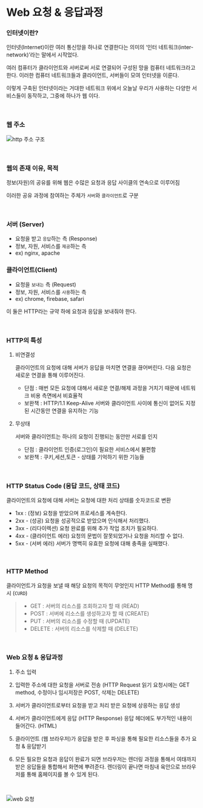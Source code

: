 # Web 요청 & 응답과정

### 인터넷이란?
인터넷(Internet)이란 여러 통신망을 하나로 연결한다는 의미의 ‘인터 네트워크(inter-network)’라는 말에서 시작었다.

여러 컴퓨터가 클라이언트와 서버로써 서로 연결되어 구성된 망을 컴퓨터 네트워크라고 한다. 이러한 컴퓨터 네트워크들과 클라이언트, 서버들이 모여 인터넷을 이룬다.

이렇게 구축된 인터넷이라는 거대한 네트워크 위에서 오늘날 우리가 사용하는 다양한 서비스들이 동작하고, 그중에 하나가 웹 이다.

<br>

### 웹 주소 
![http 주소 구조](https://user-images.githubusercontent.com/59171154/134789240-ad392b12-31f7-42f8-b103-3efb01cc93aa.PNG)


<br>

### 웹의 존재 이유, 목적
정보(자원)의 공유를 위해
웹은 수많은 요청과 응답 사이클의 연속으로 이루어짐

이러한 공유 과정에 참여하는 주체가 `서버`와 `클라이언트`로 구분

<br>

### 서버 (Server)
- 요청을 받고 `응답`하는 측 (Response)
- 정보, 자원, 서비스를 `제공`하는 측
- ex) nginx, apache


### 클라이언트(Client) 
- 요청을 `보내는` 측 (Request)
- 정보, 자원, 서비스를 `사용`하는 측
- ex) chrome, firebase, safari

이 둘은 HTTP라는 규약 하에 요청과 응답을 보내줘야 한다.

<br>

### HTTP의 특성
1. 비연결성

    클라이언트의 요청에 대해 서버가 응답을 마치면 연결을 끊어버린다. 다음 요청은 새로운 연결을 통해 이루어진다.
    
    - 단점 : 매번 모든 요청에 대해서 새로운 연결/해제 과정을 거치기 때문에 네트워크 비용 측면에서 비효율적
    - 보완책 : HTTP/1.1 Keep-Alive 서버와 클라이언트 사이에 통신이 없어도 지정된 시간동안 연결을 유지하는 기능
   
2. 무상태
   
   서버와 클라이언트는 하나의 요청이 진행되는 동안만 서로를 인지
   
   - 단점 : 클라이언트 인증(로그인)이 필요한 서비스에서 불편함 
   - 보완책 : 쿠키,세션,토큰 - 상태를 기억하기 위한 기능들

<br>

### HTTP Status Code (응답 코드, 상태 코드)
클라이언트의 요청에 대해 서버는 요청에 대한 처리 상태를 숫자코드로 변환
- 1xx : (정보) 요청을 받았으며 프로세스를 계속한다.
- 2xx - (성공) 요청을 성공적으로 받았으며 인식해서 처리했다.
- 3xx - (리다이렉션) 요청 완료를 위해 추가 작업 조치가 필요하다.
- 4xx - (클라이언트 에러) 요청의 문법이 잘못되었거나 요청을 처리할 수 없다.
- 5xx - (서버 에러) 서버가 명백히 유효한 요청에 대해 충족을 실패했다.

<br>

### HTTP Method
클라이언트가 요청을 보낼 때 해당 요청의 목적이 무엇인지 HTTP Method를 통해 명시 (`CURD`)
> - GET : 서버의 리소스를 조회하고자 할 때 (READ)
>- POST : 서버에 리소스를 생성하고자 할 때 (CREATE)
>- PUT : 서버의 리소스를 수정할 때 (UPDATE)
>- DELETE : 서버의 리소스를 삭제할 때 (DELETE)

<br>

### Web 요청 & 응답과정
1. 주소 입력
2. 입력한 주소에 대한 요청을 서버로 전송 (HTTP Request
   읽기 요청시에는 GET method, 수정이나 임시저장은 POST, 삭제는 DELETE)
3. 서버가 클라이언트로부터 요청을 받고 처리
   받은 요청에 상응하는 응답 생성
4. 서버가 클라이언트에게 응답 (HTTP Response)
   응답 헤더에도 부가적인 내용이 들어간다. (HTML)
   
5. 클라이언트 (웹 브라우저)가 응답을 받은 후 파싱을 통해 필요한 리소스들을 추가 요청 & 응답받기
6. 모든 필요한 요청과 응답이 완료가 되면 브라우저는 렌더링 과정을 통해서 여태까지 받은 응답들을 통합해서 화면에 뿌려준다. 렌더링이 끝나면 마침내 육안으로 브라우저를 통해 홈페이지를 볼 수 있게 된다.

<br>

![web 요청](https://user-images.githubusercontent.com/59171154/134789234-a22fc871-4fd1-4f21-8d3f-526a7b779fae.PNG)

   
